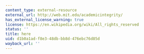 ```yaml
---
content_type: external-resource
external_url: http://web.mit.edu/academicintegrity/
has_external_license_warning: true
license: https://en.wikipedia.org/wiki/All_rights_reserved
status: ''
title: here
uid: d1b0a1ad-f8e3-48db-bb8d-476ebc76d85d
wayback_url: ''
---
```

